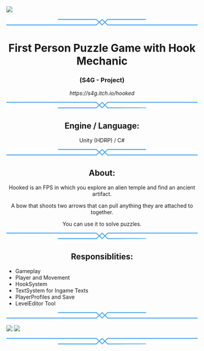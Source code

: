 <img src="https://user-images.githubusercontent.com/100194436/155534463-08249468-c40b-4035-9daf-4a9751b7b5a0.png">
<!--<img src="https://user-images.githubusercontent.com/100194436/155525162-3db59b69-ba9e-420c-ae48-e65264cc9b80.png"> -->

<!-- <h1>Hooked</h1>  -->
<p align="center" ><img src="ProjectArtemis/Assets/Art/Textures/UI/Deco Elements/deco_level select_b_blue.png" height="18" width="999"></p>

<h1 align="center">First Person Puzzle Game with Hook Mechanic</h1>
<h3 align="center">(S4G - Project)</h3>
<p align="center"><i>https://s4g.itch.io/hooked</i></p>


<p align="center" ><img src="ProjectArtemis/Assets/Art/Textures/UI/Deco Elements/deco_level select_blue.png" height="18" width="999"></p>

<h2 align="center">Engine / Language:</h2> 
<p align="center">Unity (HDRP) / C# </p>

<p align="center" ><img src="ProjectArtemis/Assets/Art/Textures/UI/Deco Elements/deco_level select_b_blue.png" height="18" width="999"></p>

<h2 align="center">About:</h2>
<p align="center">Hooked is an FPS in which you explore an alien temple and find an ancient artifact.</p>
<p align="center">A bow that shoots two arrows that can pull anything they are attached to together.</p>
<p align="center">You can use it to solve puzzles.</p>

<p align="center" ><img src="ProjectArtemis/Assets/Art/Textures/UI/Deco Elements/deco_level select_blue.png" height="18" width="999"></p>

<h2 align="center">Responsiblities:</h2>

- Gameplay
- Player and Movement
- HookSystem
- TextSystem for Ingame Texts
- PlayerProfiles and Save
- LevelEditor Tool

<p align="center" ><img src="ProjectArtemis/Assets/Art/Textures/UI/Deco Elements/deco_level select_b_blue.png" height="18" width="999"></p> 
<img src="https://user-images.githubusercontent.com/100194436/155533377-53ecea87-2659-42c0-9854-c9cd9d748acd.png">
<img src="https://user-images.githubusercontent.com/100194436/155533065-0d024042-d948-42e3-a799-71ae91250063.png">
<p align="center" ><img src="ProjectArtemis/Assets/Art/Textures/UI/Deco Elements/deco_level select_blue.png" height="18" width="999"></p>

